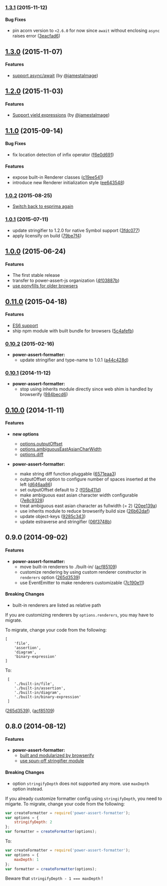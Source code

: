 ### [1.3.1](https://github.com/power-assert-js/power-assert-formatter/releases/tag/v1.3.1) (2015-11-12)


#### Bug Fixes

* pin acorn version to `<2.6.0` for now since `await` without enclosing `async` raises error ([3eacfad6](https://github.com/power-assert-js/power-assert-formatter/commit/3eacfad621897106a1eb18f93d753e5b5a09e26d))


## [1.3.0](https://github.com/power-assert-js/power-assert-formatter/releases/tag/v1.3.0) (2015-11-07)


#### Features

* [support async/await](https://github.com/power-assert-js/power-assert-formatter/pull/20) (by [@jamestalmage](https://github.com/jamestalmage))


## [1.2.0](https://github.com/power-assert-js/power-assert-formatter/releases/tag/v1.2.0) (2015-11-03)


#### Features

* [Support yield expressions](https://github.com/power-assert-js/power-assert-formatter/pull/19) (by [@jamestalmage](https://github.com/jamestalmage))


## [1.1.0](https://github.com/power-assert-js/power-assert-formatter/releases/tag/v1.1.0) (2015-09-14)


#### Bug Fixes

* fix location detection of infix operator ([f6e0d691](https://github.com/power-assert-js/power-assert-formatter/commit/f6e0d6919ee32045c18983c00d60011d0dc4a0d1))


#### Features

* expose built-in Renderer classes ([c19ee541](https://github.com/power-assert-js/power-assert-formatter/commit/c19ee5411fbe5bd8eed5be418252d8576aa75e0f))
* introduce new Renderer initialization style ([ee643548](https://github.com/power-assert-js/power-assert-formatter/commit/ee6435484143ae5fadae913608ff97df66ca8f23))


### [1.0.2](https://github.com/power-assert-js/power-assert-formatter/releases/tag/v1.0.2) (2015-08-25)


  * [Switch back to esprima again](https://github.com/power-assert-js/power-assert-formatter/pull/16)


### [1.0.1](https://github.com/power-assert-js/power-assert-formatter/releases/tag/v1.0.1) (2015-07-11)


  * update stringifier to 1.2.0 for native Symbol support ([3fdc077](https://github.com/power-assert-js/power-assert-formatter/commit/3fdc07764bc4967036df54555100d941cfdda9cd))
  * apply licensify on build ([79be7f4](https://github.com/power-assert-js/power-assert-formatter/commit/79be7f42387b19baaff368422b09f8d4365f798d))


## [1.0.0](https://github.com/power-assert-js/power-assert-formatter/releases/tag/v1.0.0) (2015-06-24)


#### Features

* The first stable release
* transfer to power-assert-js organization ([4f03887b](https://github.com/power-assert-js/power-assert-formatter/commit/4f03887b18b0b59fe594931b0621788a595a532f))
* [use ponyfills for older browsers](https://github.com/power-assert-js/power-assert-formatter/pull/15)


## [0.11.0](https://github.com/power-assert-js/power-assert-formatter/releases/tag/v0.11.0) (2015-04-18)


#### Features

* [ES6 support](https://github.com/power-assert-js/power-assert-formatter/pull/14)
* ship npm module with built bundle for browsers ([5c4afefb](https://github.com/power-assert-js/power-assert-formatter/commit/5c4afefb252dac5d52a2892ea54cedb59da66af0))


### [0.10.2](https://github.com/power-assert-js/power-assert-formatter/releases/tag/v0.10.2) (2015-02-16)


* **power-assert-formatter:**
  * update stringifier and type-name to 1.0.1 ([a44c428d](https://github.com/power-assert-js/power-assert-formatter/commit/a44c428d7aa541c819ae31b61a8979c8ae74e046))


### [0.10.1](https://github.com/power-assert-js/power-assert-formatter/releases/tag/v0.10.1) (2014-11-12)


* **power-assert-formatter:**
  * stop using inherits module directly since web shim is handled by browserify ([984becd6](https://github.com/power-assert-js/power-assert-formatter/commit/984becd6f08454babac80f99521a98841c23797a))


## [0.10.0](https://github.com/power-assert-js/power-assert-formatter/releases/tag/v0.10.0) (2014-11-11)


#### Features

* **new options**
  * [options.outputOffset](https://github.com/power-assert-js/power-assert-formatter#optionsoutputoffset)
  * [options.ambiguousEastAsianCharWidth](https://github.com/power-assert-js/power-assert-formatter#optionsambiguouseastasiancharwidth)
  * [options.diff](https://github.com/power-assert-js/power-assert-formatter#optionsdiff)

* **power-assert-formatter:**
  * make string diff function pluggable ([6571eaa3](https://github.com/power-assert-js/power-assert-formatter/commit/6571eaa34ce310d796fa8e2040143516db094527))
  * outputOffset option to configure number of spaces inserted at the left ([d646aa86](https://github.com/power-assert-js/power-assert-formatter/commit/d646aa86d9ed8952433a2ca6f903362754aa5a31))
  * set outputOffset default to 2 ([f05b411d](https://github.com/power-assert-js/power-assert-formatter/commit/f05b411ddb5123d15f5613714fec1b777403e853))
  * make ambiguous east asian character width configurable ([7e8c9328](https://github.com/power-assert-js/power-assert-formatter/commit/7e8c9328b1b62879c0ee0a86a495fa25f5c22865))
  * treat ambiguous east asian character as fullwidth (= 2) ([20ee139a](https://github.com/power-assert-js/power-assert-formatter/commit/20ee139a13677a043ce8c5982b8dae9d6ef6cb59))
  * use inherits module to reduce browserify build size ([26b62daf](https://github.com/power-assert-js/power-assert-formatter/commit/26b62daf7f46f2b47029013568407e6ca56631bb))
  * update object-keys ([9285c343](https://github.com/power-assert-js/power-assert-formatter/commit/9285c3430261513dad6283a4dd100acb4dd91925))
  * update estraverse and stringifier ([06f3748b](https://github.com/power-assert-js/power-assert-formatter/commit/06f3748b9995de035110a2e562f81fd1dc09c972))


## 0.9.0 (2014-09-02)


#### Features

* **power-assert-formatter:**
  * move built-in renderers to ./built-in/ ([acf85109](https://github.com/power-assert-js/power-assert-formatter/commit/acf85109bcb579109b80a36a8a6439c4e028066d))
  * customize rendering by using custom renderer constructor in `renderers` option ([265d3539](https://github.com/power-assert-js/power-assert-formatter/commit/265d353997f7321e9e24c5252c7aa0f4c696624a))
  * use EventEmitter to make renderers customizable ([7c190e11](https://github.com/power-assert-js/power-assert-formatter/commit/7c190e1170de8c96129a2ccd3e67fd9f14623732))


#### Breaking Changes

* built-in renderers are listed as relative path

If you are customizing renderers by `options.renderers`, you may have to migrate.

To migrate, change your code from the following:

```
[
    'file',
    'assertion',
    'diagram',
    'binary-expression'
]
```

To:

```
 [
    './built-in/file',
    './built-in/assertion',
    './built-in/diagram',
    './built-in/binary-expression'
 ]
```

 ([265d3539](https://github.com/power-assert-js/power-assert-formatter/commit/265d353997f7321e9e24c5252c7aa0f4c696624a)), ([acf85109](https://github.com/power-assert-js/power-assert-formatter/commit/acf85109bcb579109b80a36a8a6439c4e028066d))


## 0.8.0 (2014-08-12)


#### Features


* **power-assert-formatter:**
  * [built and modularized by browserify](https://github.com/power-assert-js/power-assert-formatter/pull/8)
  * [use spun-off stringifier module](https://github.com/power-assert-js/power-assert-formatter/pull/9)


#### Breaking Changes

* option `stringifyDepth` does not supported any more. use `maxDepth` option instead.

If you already customize formatter config using `stringifyDepth`, you need to migarte. To migrate, change your code from the following:

```javascript
var createFormatter = require('power-assert-formatter');
var options = {
    stringifyDepth: 2
};
var formatter = createFormatter(options);
```

To:

```javascript
var createFormatter = require('power-assert-formatter');
var options = {
    maxDepth: 1
};
var formatter = createFormatter(options);
```

Beware that `stringifyDepth - 1 === maxDepth` !
